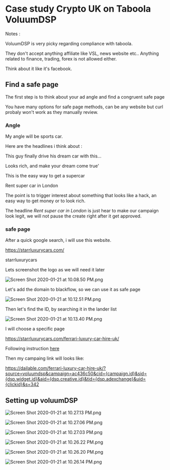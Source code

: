 # Case study Crypto UK on Taboola VoluumDSP

Notes :

VoluumDSP is very picky regarding compliance with taboola.

They don't accept anything affiliate like VSL, news website etc.. Anything related to finance, trading, forex is not allowed either.

Think about it like it's facebook.

## Find a safe page

The first step is to think about your ad angle and find a congruent safe page 

You have many options for safe page methods, can be any website but curl probaly won't work as they manually review.

### Angle

My angle will be sports car.

Here are the headlines i think about : 

This guy finally drive his dream car with this...

Looks rich, and make your dream come true'

This is the easy way to get a supercar

Rent super car in London

The point is to trigger interest about something that looks like a hack, an easy way to get money or to look rich.

The headline *Rent super car in London* is just hear to make our campaign look legit, we will not pause the create right after it get approved.

### safe page

After a quick google search, i will use this website.

https://starrluxurycars.com/

starrluxurycars

Lets screenshot the logo as we will need it later

![Screen Shot 2020-01-21 at 10.08.50 PM.png](https://raw.githubusercontent.com/blackhatflow/storage/master/2020/01/21-22-08-54-Screen%20Shot%202020-01-21%20at%2010.08.50%20PM.png)

Let's add the domain to blackflow, so we can use it as safe page

![Screen Shot 2020-01-21 at 10.12.51 PM.png](https://raw.githubusercontent.com/blackhatflow/storage/master/2020/01/21-22-13-10-Screen%20Shot%202020-01-21%20at%2010.12.51%20PM.png)

Then let's find the ID, by searching it in the lander list

![Screen Shot 2020-01-21 at 10.13.40 PM.png](https://raw.githubusercontent.com/blackhatflow/storage/master/2020/01/21-22-13-56-Screen%20Shot%202020-01-21%20at%2010.13.40%20PM.png)

I will choose a specific page

https://starrluxurycars.com/ferrari-luxury-car-hire-uk/

Following instruction [here](https://blog.flow.black/cloaking)

Then my campaing link will looks like: 

https://dailable.com/ferrari-luxury-car-hire-uk/?source=voluumdsp&campaign=ac436c50&cid={campaign.id}&sid={dsp.widget.id}&aid={dsp.creative.id}&tid={dsp.adexchange}&uid={clickid}&s=342



## Setting up voluumDSP

![Screen Shot 2020-01-21 at 10.27.13 PM.png](https://raw.githubusercontent.com/blackhatflow/storage/master/2020/01/21-22-27-24-Screen%20Shot%202020-01-21%20at%2010.27.13%20PM.png)

![Screen Shot 2020-01-21 at 10.27.06 PM.png](https://raw.githubusercontent.com/blackhatflow/storage/master/2020/01/21-22-27-25-Screen%20Shot%202020-01-21%20at%2010.27.06%20PM.png)

![Screen Shot 2020-01-21 at 10.27.03 PM.png](https://raw.githubusercontent.com/blackhatflow/storage/master/2020/01/21-22-27-29-Screen%20Shot%202020-01-21%20at%2010.27.03%20PM.png)

![Screen Shot 2020-01-21 at 10.26.22 PM.png](https://raw.githubusercontent.com/blackhatflow/storage/master/2020/01/21-22-26-28-Screen%20Shot%202020-01-21%20at%2010.26.22%20PM.png)

![Screen Shot 2020-01-21 at 10.26.20 PM.png](https://raw.githubusercontent.com/blackhatflow/storage/master/2020/01/21-22-26-40-Screen%20Shot%202020-01-21%20at%2010.26.20%20PM.png)

![Screen Shot 2020-01-21 at 10.26.14 PM.png](https://raw.githubusercontent.com/blackhatflow/storage/master/2020/01/21-22-26-45-Screen%20Shot%202020-01-21%20at%2010.26.14%20PM.png)


